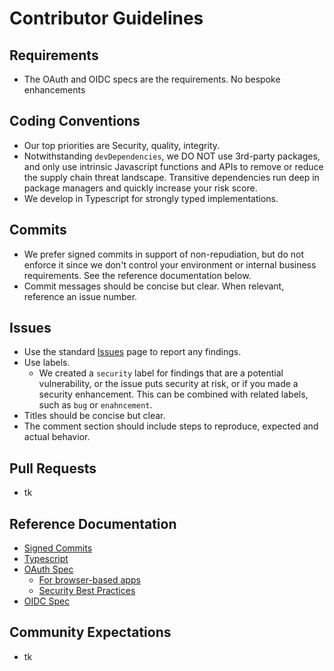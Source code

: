 # Contributor Guidelines

## Requirements
- The OAuth and OIDC specs are the requirements. No bespoke enhancements

## Coding Conventions

- Our top priorities are Security, quality, integrity.
- Notwithstanding `devDependencies`, we DO NOT use 3rd-party packages, and only use intrinsic Javascript functions and APIs to remove or reduce the supply chain threat landscape. Transitive dependencies run deep in package managers and quickly increase your risk score.
- We develop in Typescript for strongly typed implementations.

## Commits
- We prefer signed commits in support of non-repudiation, but do not enforce it since we don't control your environment or internal business requirements. See the reference documentation below.
- Commit messages should be concise but clear. When relevant, reference an issue number.

## Issues
- Use the standard [Issues](https://github.com/pingidentity-developers-experience/ping-oidc-client-sdk/issues) page to report any findings.
- Use labels.
  - We created a `security` label for findings that are a potential vulnerability, or the issue puts security at risk, or if you made a security enhancement. This can be combined with related labels, such as `bug` or `enahncement`.
- Titles should be concise but clear.
- The comment section should include steps to reproduce, expected and actual behavior.

## Pull Requests
- tk

## Reference Documentation
- [Signed Commits](https://docs.github.com/en/authentication/managing-commit-signature-verification/signing-commits)
- [Typescript](https://www.typescriptlang.org/)
- [OAuth Spec](https://datatracker.ietf.org/doc/html/rfc6749)
  - [For browser-based apps](https://datatracker.ietf.org/doc/html/draft-ietf-oauth-browser-based-apps-07)
  - [Security Best Practices](https://datatracker.ietf.org/doc/html/draft-ietf-oauth-security-topics-16)
- [OIDC Spec](https://openid.net/specs/openid-connect-core-1_0.html)


## Community Expectations
- tk